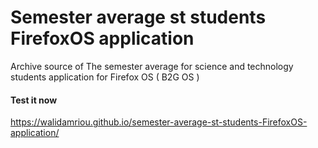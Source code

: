 # Semester average st students FirefoxOS application
Archive source of The semester average for science and technology students application for Firefox OS ( B2G OS )

#### Test it now  
https://walidamriou.github.io/semester-average-st-students-FirefoxOS-application/

